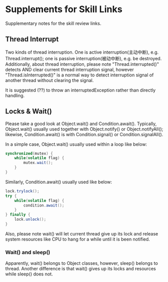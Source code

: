 # Supplements for Skill Links
Supplementary notes for the skill review links.

## Thread Interrupt
Two kinds of thread interruption. One is active interruption(主动中断), e.g. Thread.interrupt(); one is passive interruption(被动中断), e.g. be destroyed.
Additionally, about thread interruption, please note "Thread.interrupted()" detects AND clear current thread interruption signal, however "Thread.isInterrupted()" is a normal way to detect interruption signal of another thread without clearing the signal.

It is suggested (??) to throw an interruptedException rather than directly handling.

## Locks & Wait()
Please take a good look at Object.wait() and Condition.await().
Typically, Object.wait() usually used together with Object.notify() or Object.notifyAll(); likewise, Condition.await() is with Condition.signal() or Condition.signalAll().

In a simple case, Object.wait() usually used within a loop like below:
```java
synchronized(mutex) {
    while(volatile flag) {
        mutex.wait();
    }
}
```

Similarly, Condition.await() usually used like below:
```java
lock.trylock();
try {
    while(volatile flag) {
        condition.await();
    }
} finally {
    lock.unlock();
}

```

Also, please note wait() will let current thread give up its lock and release system resources like CPU to hang for a while until it is been notified.

### Wait() and sleep()
Apparently, wait() belongs to Object classes, however, sleep() belongs to thread. Another difference is that wait() gives up its locks and resources while sleep() does not.




